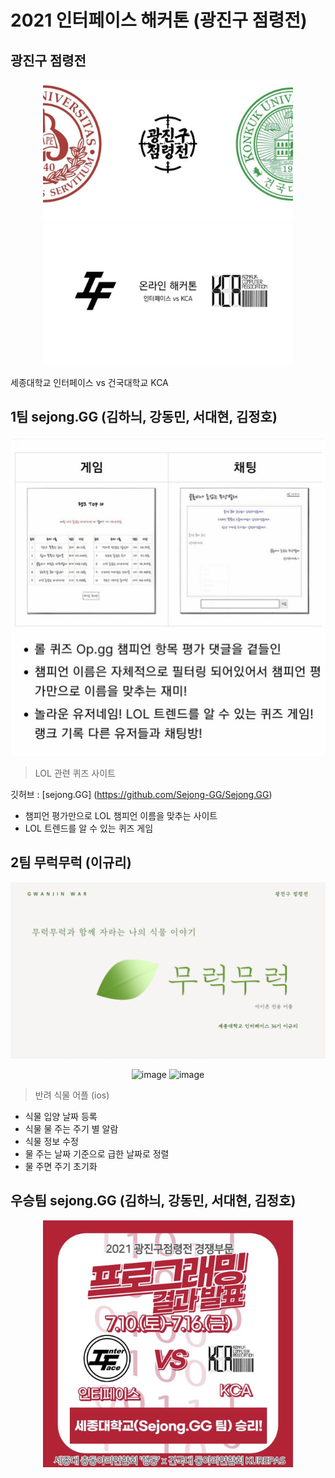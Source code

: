 # 2021 인터페이스 해커톤 (광진구 점령전)


## 광진구 점령전
<p align="center">
  <img width = "400px;" src="IMG_9929.jpg" />
  <img width = "400px;" src="IMG_9930.jpg" />
</p>


세종대학교 인터페이스 vs 건국대학교 KCA 

## 1팀 sejong.GG (김하늬, 강동민, 서대현, 김정호)
<p align="center">
  <img width = "500px;" src="IMG_9932.jpg" />
</p>

> LOL 관련 퀴즈 사이트

깃허브 : [sejong.GG] (https://github.com/Sejong-GG/Sejong.GG)

- 챔피언 평가만으로 LOL 챔피언 이름을 맞추는 사이트
- LOL 트렌드를 알 수 있는 퀴즈 게임

## 2팀 무럭무럭 (이규리)
<p align="center">
  <img width = "600px;" src="mm.png" />
</p>

<p align="center">
<img width="400px" alt="image" src="https://user-images.githubusercontent.com/77824364/179552633-0cf5bf52-85a8-4f11-921b-e006f3d6c6f1.png">
<img width="400px" alt="image" src="https://user-images.githubusercontent.com/77824364/179552697-75dd79f2-702c-4cae-bbe7-6969156485c6.png">
</p>

> 반려 식물 어플 (ios)

- 식물 입양 날짜 등록
- 식물 물 주는 주기 별 알람
- 식물 정보 수정
- 물 주는 날짜 기준으로 급한 날짜로 정렬
- 물 주면 주기 초기화


## 우승팀 sejong.GG (김하늬, 강동민, 서대현, 김정호)
<p align="center">
  <img width = "400px;" src="IMG_9931.jpg" />
</p>
